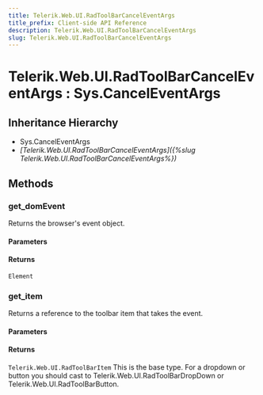 ```yaml
---
title: Telerik.Web.UI.RadToolBarCancelEventArgs
title_prefix: Client-side API Reference
description: Telerik.Web.UI.RadToolBarCancelEventArgs
slug: Telerik.Web.UI.RadToolBarCancelEventArgs
---
```


# Telerik.Web.UI.RadToolBarCancelEventArgs : Sys.CancelEventArgs 

## Inheritance Hierarchy

* Sys.CancelEventArgs
* *[Telerik.Web.UI.RadToolBarCancelEventArgs]({%slug Telerik.Web.UI.RadToolBarCancelEventArgs%})*


## Methods

### get_domEvent

Returns the browser's event object.

#### Parameters

#### Returns

`Element`
### get_item

Returns a reference to the toolbar item that takes the event.

#### Parameters

#### Returns

`Telerik.Web.UI.RadToolBarItem` This is the base type. For a dropdown or button you should cast to Telerik.Web.UI.RadToolBarDropDown or Telerik.Web.UI.RadToolBarButton.


